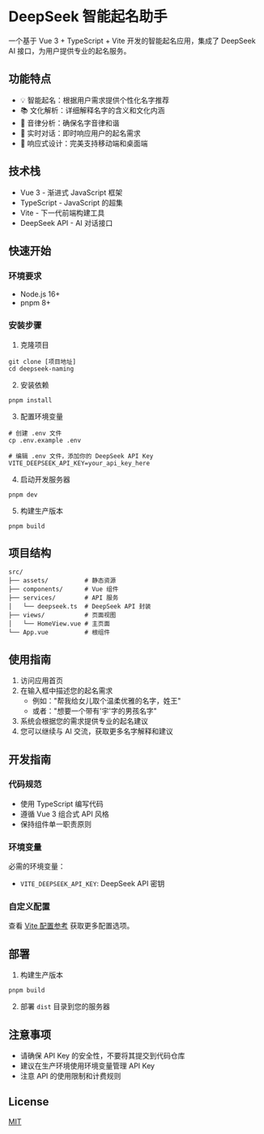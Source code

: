# DeepSeek 智能起名助手

一个基于 Vue 3 + TypeScript + Vite 开发的智能起名应用，集成了 DeepSeek AI 接口，为用户提供专业的起名服务。

## 功能特点

- 💡 智能起名：根据用户需求提供个性化名字推荐
- 📚 文化解析：详细解释名字的含义和文化内涵
- 🎵 音律分析：确保名字音律和谐
- 💬 实时对话：即时响应用户的起名需求
- 📱 响应式设计：完美支持移动端和桌面端

## 技术栈

- Vue 3 - 渐进式 JavaScript 框架
- TypeScript - JavaScript 的超集
- Vite - 下一代前端构建工具
- DeepSeek API - AI 对话接口

## 快速开始

### 环境要求

- Node.js 16+
- pnpm 8+

### 安装步骤

1. 克隆项目

```
git clone [项目地址]
cd deepseek-naming
```

2. 安装依赖
```
pnpm install
```

3. 配置环境变量
```
# 创建 .env 文件
cp .env.example .env

# 编辑 .env 文件，添加你的 DeepSeek API Key
VITE_DEEPSEEK_API_KEY=your_api_key_here
```

4. 启动开发服务器
```
pnpm dev
```

5. 构建生产版本
```
pnpm build
```

## 项目结构

```
src/
├── assets/          # 静态资源
├── components/      # Vue 组件
├── services/        # API 服务
│   └── deepseek.ts  # DeepSeek API 封装
├── views/           # 页面视图
│   └── HomeView.vue # 主页面
└── App.vue          # 根组件
```

## 使用指南

1. 访问应用首页
2. 在输入框中描述您的起名需求
   - 例如："帮我给女儿取个温柔优雅的名字，姓王"
   - 或者："想要一个带有'宇'字的男孩名字"
3. 系统会根据您的需求提供专业的起名建议
4. 您可以继续与 AI 交流，获取更多名字解释和建议

## 开发指南

### 代码规范

- 使用 TypeScript 编写代码
- 遵循 Vue 3 组合式 API 风格
- 保持组件单一职责原则

### 环境变量

必需的环境变量：
- `VITE_DEEPSEEK_API_KEY`: DeepSeek API 密钥

### 自定义配置

查看 [Vite 配置参考](https://vitejs.dev/config/) 获取更多配置选项。

## 部署

1. 构建生产版本
```
pnpm build
```

2. 部署 `dist` 目录到您的服务器

## 注意事项

- 请确保 API Key 的安全性，不要将其提交到代码仓库
- 建议在生产环境使用环境变量管理 API Key
- 注意 API 的使用限制和计费规则

## License

[MIT](LICENSE)
